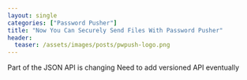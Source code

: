 ```yaml
---
layout: single
categories: ["Password Pusher"]
title: "Now You Can Securely Send Files With Password Pusher"
header:
  teaser: /assets/images/posts/pwpush-logo.png
---
```




Part of the JSON API is changing
  Need to add versioned API eventually